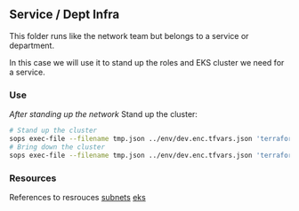 ## Service / Dept Infra
This folder runs like the network team but belongs to a service or department. 

In this case we will use it to stand up the roles and EKS cluster we need for a service. 

### Use
*After standing up the network*
Stand up the cluster:
```sh
# Stand up the cluster
sops exec-file --filename tmp.json ../env/dev.enc.tfvars.json 'terraform apply --var-file={}'
# Bring down the cluster
sops exec-file --filename tmp.json ../env/dev.enc.tfvars.json 'terraform destroy --var-file={}'
```

### Resources
References to resrouces
[subnets](https://registry.terraform.io/providers/hashicorp/aws/latest/docs/resources/subnet)
[eks](https://registry.terraform.io/providers/hashicorp/aws/latest/docs/resources/eks_cluster#example-iam-role-for-eks-cluster)